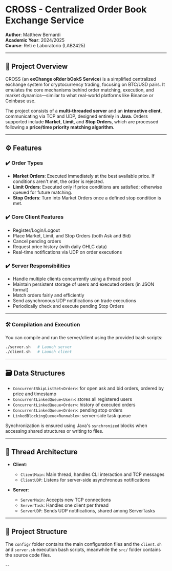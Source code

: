 # CROSS - Centralized Order Book Exchange Service

**Author**: Matthew Bernardi  
**Academic Year**: 2024/2025  
**Course**: Reti e Laboratorio (LAB2425)

---

## 📌 Project Overview

CROSS (an **exChange oRder bOokS Service**) is a simplified centralized exchange system for cryptocurrency trading, focusing on BTC/USD pairs. It emulates the core mechanisms behind order matching, execution, and market dynamics—similar to what real-world platforms like Binance or Coinbase use.

The project consists of a **multi-threaded server** and an **interactive client**, communicating via TCP and UDP, designed entirely in **Java**. Orders supported include **Market**, **Limit**, and **Stop Orders**, which are processed following a **price/time priority matching algorithm**.

---

## ⚙️ Features

### ✔️ Order Types
- **Market Orders**: Executed immediately at the best available price. If conditions aren't met, the order is rejected.
- **Limit Orders**: Executed only if price conditions are satisfied; otherwise queued for future matching.
- **Stop Orders**: Turn into Market Orders once a defined stop condition is met.

### ✔️ Core Client Features
- Register/Login/Logout
- Place Market, Limit, and Stop Orders (both Ask and Bid)
- Cancel pending orders
- Request price history (with daily OHLC data)
- Real-time notifications via UDP on order executions

### ✔️ Server Responsibilities
- Handle multiple clients concurrently using a thread pool
- Maintain persistent storage of users and executed orders (in JSON format)
- Match orders fairly and efficiently
- Send asynchronous UDP notifications on trade executions
- Periodically check and execute pending Stop Orders

---

### 🛠️ Compilation and Execution

You can compile and run the server/client using the provided bash scripts:

```bash
./server.sh   # Launch server
./client.sh   # Launch client
```

---

## 🗃️ Data Structures

- `ConcurrentSkipListSet<Order>`: for open ask and bid orders, ordered by price and timestamp
- `ConcurrentLinkedQueue<User>`: stores all registered users
- `ConcurrentLinkedQueue<Order>`: history of executed orders
- `ConcurrentLinkedQueue<Order>`: pending stop orders
- `LinkedBlockingQueue<Runnable>`: server-side task queue

Synchronization is ensured using Java's `synchronized` blocks when accessing shared structures or writing to files.

---

## 🧵 Thread Architecture

- **Client**:
  - `ClientMain`: Main thread, handles CLI interaction and TCP messages
  - `ClientUDP`: Listens for server-side asynchronous notifications

- **Server**:
  - `ServerMain`: Accepts new TCP connections
  - `ServerTask`: Handles one client per thread
  - `ServerUDP`: Sends UDP notifications, shared among ServerTasks

---

## 📁 Project Structure
The `config/` folder contains the main configuration files and the `client.sh` and `server.sh` execution bash scripts, meanwhile the `src/` folder contains the source code files.

--

